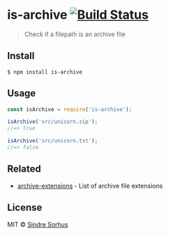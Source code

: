 # is-archive [![Build Status](https://travis-ci.org/sindresorhus/is-archive.svg?branch=master)](https://travis-ci.org/sindresorhus/is-archive)

> Check if a filepath is an archive file


## Install

```
$ npm install is-archive
```


## Usage

```js
const isArchive = require('is-archive');

isArchive('src/unicorn.zip');
//=> true

isArchive('src/unicorn.txt');
//=> false
```


## Related

- [archive-extensions](https://github.com/arthurvr/archive-extensions) - List of archive file extensions


## License

MIT © [Sindre Sorhus](https://sindresorhus.com)
